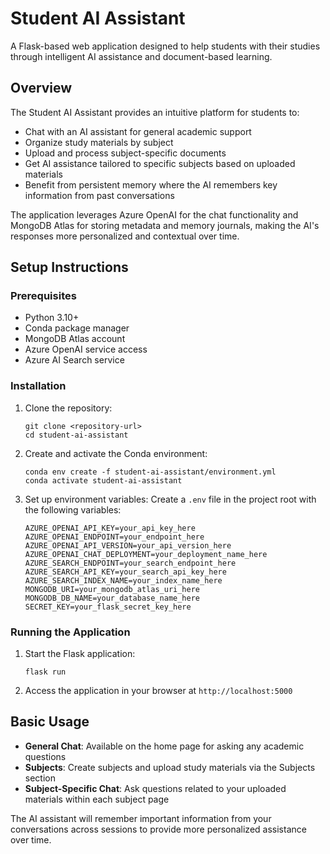 # Student AI Assistant

A Flask-based web application designed to help students with their studies through intelligent AI assistance and document-based learning.

## Overview

The Student AI Assistant provides an intuitive platform for students to:

- Chat with an AI assistant for general academic support
- Organize study materials by subject
- Upload and process subject-specific documents
- Get AI assistance tailored to specific subjects based on uploaded materials
- Benefit from persistent memory where the AI remembers key information from past conversations

The application leverages Azure OpenAI for the chat functionality and MongoDB Atlas for storing metadata and memory journals, making the AI's responses more personalized and contextual over time.

## Setup Instructions

### Prerequisites

- Python 3.10+
- Conda package manager
- MongoDB Atlas account
- Azure OpenAI service access
- Azure AI Search service

### Installation

1. Clone the repository:
   ```
   git clone <repository-url>
   cd student-ai-assistant
   ```

2. Create and activate the Conda environment:
   ```
   conda env create -f student-ai-assistant/environment.yml
   conda activate student-ai-assistant
   ```

3. Set up environment variables:
   Create a `.env` file in the project root with the following variables:
   ```
   AZURE_OPENAI_API_KEY=your_api_key_here
   AZURE_OPENAI_ENDPOINT=your_endpoint_here
   AZURE_OPENAI_API_VERSION=your_api_version_here
   AZURE_OPENAI_CHAT_DEPLOYMENT=your_deployment_name_here
   AZURE_SEARCH_ENDPOINT=your_search_endpoint_here
   AZURE_SEARCH_API_KEY=your_search_api_key_here
   AZURE_SEARCH_INDEX_NAME=your_index_name_here
   MONGODB_URI=your_mongodb_atlas_uri_here
   MONGODB_DB_NAME=your_database_name_here
   SECRET_KEY=your_flask_secret_key_here
   ```

### Running the Application

1. Start the Flask application:
   ```
   flask run
   ```

2. Access the application in your browser at `http://localhost:5000`

## Basic Usage

- **General Chat**: Available on the home page for asking any academic questions
- **Subjects**: Create subjects and upload study materials via the Subjects section
- **Subject-Specific Chat**: Ask questions related to your uploaded materials within each subject page

The AI assistant will remember important information from your conversations across sessions to provide more personalized assistance over time.
